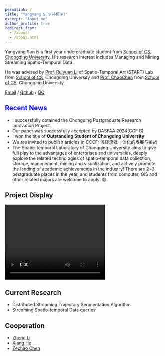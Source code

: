 ```yaml
---
permalink: /
title: "Yangyang Sun(孙杨洋)"
excerpt: "About me"
author_profile: true
redirect_from: 
  - /about/
  - /about.html
---
```


Yangyang Sun is a first year undergraduate student from [School of CS](http://www.cs.cqu.edu.cn/), [Chongqing University](https://www.cqu.edu.cn/). His research interest includes Managing and Mining Streaming Spatio-Temporal Data .

He was advised by [Prof. Ruiyuan Li](http://www.kangry.net/blog/ruiyuanli) of Spatio-Temporal Art (START) Lab  from [School of CS](http://www.cs.cqu.edu.cn/), Chongqing University and [Prof. ChaoChen](http://www.cs.cqu.edu.cn/info/1322/6092.htm) from [School of CS](http://www.cs.cqu.edu.cn/), Chongqing University.

[Email](mailto:sunyangyang@edu.cqu.cn) / [Github](https://github.com/YangySun) / [QQ](tencent://AddContact/?fromId=45&fromSubId=1&subcmd=all&uin=775959301) 

## <span style="color: blue;">Recent News
* I successfully obtained the Chongqing Postgraduate Research Innovation Project.
* Our paper was successfully accepted by DASFAA 2024(CCF B)
* I won the title of **Outstanding Student of Chongqing University**
* We are invited to publish articles in CCCF: 浅谈流批一体化的发展与挑战
* The Spatio-temporal Laboratory of Chongqing University aims to give full play to the advantages of enterprises and universities, deeply explore the related technologies of spatio-temporal data collection, storage, management, mining and visualization, and actively promote the landing of academic achievements in the industry! There are 2~3 postgraduate places in the year, and students from computer, GIS and other related majors are welcome to apply! &#128516;

## Project Display
<video width="320" height="240" controls>
    <source src="../images/start.mp4" type="video/mp4">
</video>

## Current Research
* Distributed Streaming Trajectory Segmentation Algorithm
* Streaming Spatio-temporal Data queries

## Cooperation
* [Zheng Li](https://lizhzz.github.io/)
* [Xiang He](https://cquhx.github.io/)
* [Zechao Chen](https://blog.ackth.cc/about/)